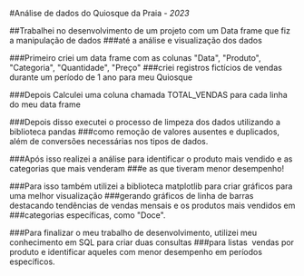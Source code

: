 #Análise de dados do Quiosque da Praia - *2023*

##Trabalhei no desenvolvimento de um projeto com um Data frame que fiz a manipulação de dados 
###até a análise e visualização dos dados 

###Primeiro criei um data frame com as colunas "Data", "Produto", "Categoria", "Quantidade", "Preço"
###criei registros fictícios de vendas durante um período de 1 ano para meu Quiosque

###Depois Calculei uma coluna chamada TOTAL_VENDAS para cada linha do meu data frame 

###Depois disso executei o processo de limpeza dos dados utilizando a biblioteca pandas
###como remoção de valores ausentes e duplicados, além de conversões necessárias nos tipos de dados.

###Após isso realizei a análise para identificar o produto mais vendido e as categorias que mais venderam
###e as que tiveram menor desempenho!

###Para isso também utilizei a biblioteca matplotlib para criar gráficos para uma melhor visualização
###gerando gráficos de linha de barras destacando tendências de vendas mensais e os produtos mais vendidos em ###categorias específicas, como "Doce".

###Para finalizar o meu trabalho de desenvolvimento, utilizei meu conhecimento em SQL para criar duas consultas
###para listas  vendas por produto e identificar aqueles com menor desempenho em períodos específicos.
